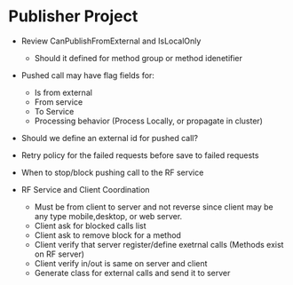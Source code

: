 ﻿# Publisher Project
* Review CanPublishFromExternal and IsLocalOnly
	* Should it defined for method group or method idenetifier
* Pushed call may have flag fields for:
	* Is from external
	* From service
	* To Service
	* Processing behavior (Process Locally, or propagate in cluster)
* Should we define an external id for pushed call?

* Retry policy for the failed requests before save to failed requests
* When to stop/block pushing call to the RF service
* RF Service and Client Coordination
	* Must be from client to server and not reverse since client may be any type mobile,desktop, or web server.
	* Client ask for blocked calls list
	* Client ask to remove block for a method
	* Client verify that server register/define exetrnal calls (Methods exist on RF server)
	* Client verify in/out is same on server and client
	* Generate class for external calls and send it to server